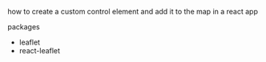 how to create a custom control element and add it to the map in a react app

packages
- leaflet
- react-leaflet